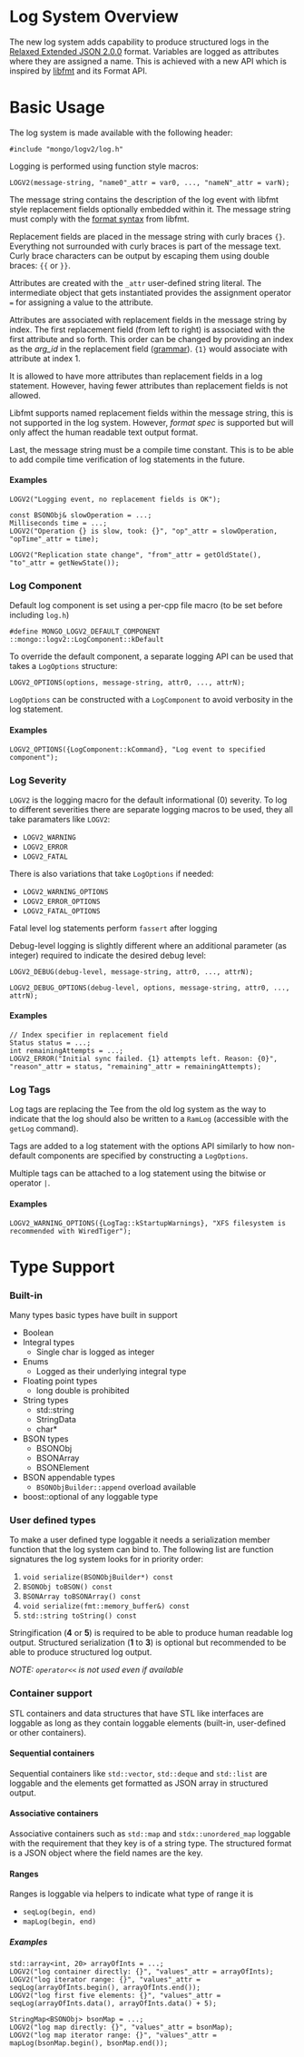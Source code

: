 # Log System Overview

The new log system adds capability to produce structured logs in the [Relaxed Extended JSON 2.0.0](https://github.com/mongodb/specifications/blob/master/source/extended-json.rst) format. Variables are logged as attributes where they are assigned a name. This is achieved with a new API which is inspired by [libfmt](https://fmt.dev/latest/index.html) and its Format API.

# Basic Usage

The log system is made available with the following header:

`#include "mongo/logv2/log.h"`

Logging is performed using function style macros:

`LOGV2(message-string, "name0"_attr = var0, ..., "nameN"_attr = varN);`

The message string contains the description of the log event with libfmt style replacement fields optionally embedded within it. The message string must comply with the [format syntax](https://fmt.dev/latest/syntax.html) from libfmt. 

Replacement fields are placed in the message string with curly braces `{}`. Everything not surrounded with curly braces is part of the message text. Curly brace characters can be output by escaping them using double braces: `{{` or `}}`. 

Attributes are created with the `_attr` user-defined string literal. The intermediate object that gets instantiated provides the assignment operator `=` for assigning a value to the attribute.

Attributes are associated with replacement fields in the message string by index. The first replacement field (from left to right) is associated with the first attribute and so forth. This order can be changed by providing an index as the *arg_id* in the replacement field ([grammar](https://fmt.dev/latest/syntax.html)). `{1}` would associate with attribute at index 1.

It is allowed to have more attributes than replacement fields in a log statement. However, having fewer attributes than replacement fields is not allowed.

Libfmt supports named replacement fields within the message string, this is not supported in the log system. However, *format spec* is supported but will only affect the human readable text output format.

Last, the message string must be a compile time constant. This is to be able to add compile time verification of log statements in the future.

#### Examples

```
LOGV2("Logging event, no replacement fields is OK");
```
```
const BSONObj& slowOperation = ...;
Milliseconds time = ...;
LOGV2("Operation {} is slow, took: {}", "op"_attr = slowOperation, "opTime"_attr = time);
```
```
LOGV2("Replication state change", "from"_attr = getOldState(), "to"_attr = getNewState());
```

### Log Component

Default log component is set using a per-cpp file macro (to be set before including `log.h`)

`#define MONGO_LOGV2_DEFAULT_COMPONENT ::mongo::logv2::LogComponent::kDefault`

To override the default component, a separate logging API can be used that takes a `LogOptions` structure:

`LOGV2_OPTIONS(options, message-string, attr0, ..., attrN);`

`LogOptions` can be constructed with a `LogComponent` to avoid verbosity in the log statement.

#### Examples

```
LOGV2_OPTIONS({LogComponent::kCommand}, "Log event to specified component");
```

### Log Severity

`LOGV2` is the logging macro for the default informational (0) severity. To log to different severities there are separate logging macros to be used, they all take paramaters like `LOGV2`:

* `LOGV2_WARNING`
* `LOGV2_ERROR`
* `LOGV2_FATAL`

There is also variations that take `LogOptions` if needed:

* `LOGV2_WARNING_OPTIONS`
* `LOGV2_ERROR_OPTIONS`
* `LOGV2_FATAL_OPTIONS`

Fatal level log statements perform `fassert` after logging 

Debug-level logging is slightly different where an additional parameter (as integer) required to indicate the desired debug level:

`LOGV2_DEBUG(debug-level, message-string, attr0, ..., attrN);`

`LOGV2_DEBUG_OPTIONS(debug-level, options, message-string, attr0, ..., attrN);`

#### Examples

```
// Index specifier in replacement field
Status status = ...;
int remainingAttempts = ...;
LOGV2_ERROR("Initial sync failed. {1} attempts left. Reason: {0}", "reason"_attr = status, "remaining"_attr = remainingAttempts);
```

### Log Tags

Log tags are replacing the Tee from the old log system as the way to indicate that the log should also be written to a `RamLog` (accessible with the `getLog` command).

Tags are added to a log statement with the options API similarly to how non-default components are specified by constructing a `LogOptions`.

Multiple tags can be attached to a log statement using the bitwise or operator `|`.

#### Examples

```
LOGV2_WARNING_OPTIONS({LogTag::kStartupWarnings}, "XFS filesystem is recommended with WiredTiger");
```

# Type Support

### Built-in 

Many types basic types have built in support

* Boolean
* Integral types
  * Single char is logged as integer
* Enums
  * Logged as their underlying integral type
* Floating point types
  * long double is prohibited
* String types
  * std::string
  * StringData
  * char*
* BSON types
  * BSONObj
  * BSONArray
  * BSONElement
* BSON appendable types
  * `BSONObjBuilder::append` overload available
* boost::optional of any loggable type

### User defined types

To make a user defined type loggable it needs a serialization member function that the log system can bind to. The following list are function signatures the log system looks for in priority order:

1. `void serialize(BSONObjBuilder*) const`
2. `BSONObj toBSON() const`
3. `BSONArray toBSONArray() const`
4. `void serialize(fmt::memory_buffer&) const`
5. `std::string toString() const`

Stringification (**4** or **5**) is required to be able to produce human readable log output. Structured serialization (**1** to **3**) is optional but recommended to be able to produce structured log output.

*NOTE: `operator<<` is not used even if available*

### Container support

STL containers and data structures that have STL like interfaces are loggable as long as they contain loggable elements (built-in, user-defined or other containers).

#### Sequential containers

Sequential containers like `std::vector`, `std::deque` and `std::list` are loggable and the elements get formatted as JSON array in structured output.

#### Associative containers

Associative containers such as `std::map` and `stdx::unordered_map` loggable with the requirement that they key is of a string type. The structured format is a JSON object where the field names are the key.

#### Ranges

Ranges is loggable via helpers to indicate what type of range it is

* `seqLog(begin, end)`
* `mapLog(begin, end)`

##### Examples

```
std::array<int, 20> arrayOfInts = ...;
LOGV2("log container directly: {}", "values"_attr = arrayOfInts);
LOGV2("log iterator range: {}", "values"_attr = seqLog(arrayOfInts.begin(), arrayOfInts.end());
LOGV2("log first five elements: {}", "values"_attr = seqLog(arrayOfInts.data(), arrayOfInts.data() + 5);
``` 

```
StringMap<BSONObj> bsonMap = ...;
LOGV2("log map directly: {}", "values"_attr = bsonMap);
LOGV2("log map iterator range: {}", "values"_attr = mapLog(bsonMap.begin(), bsonMap.end());
``` 
